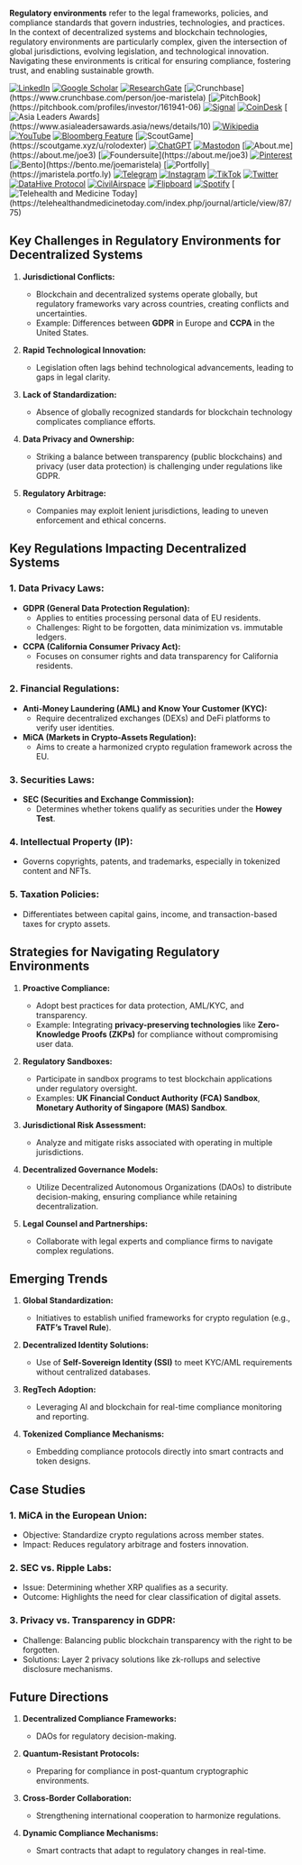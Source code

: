 **Regulatory environments** refer to the legal frameworks, policies, and compliance standards that govern industries, technologies, and practices. In the context of decentralized systems and blockchain technologies, regulatory environments are particularly complex, given the intersection of global jurisdictions, evolving legislation, and technological innovation. Navigating these environments is critical for ensuring compliance, fostering trust, and enabling sustainable growth.

[![LinkedIn](https://img.shields.io/badge/LinkedIn-Profile-0077B5?style=flat-square&logo=linkedin&logoColor=white)](https://linkedin.com/in/rolodexter) 
[![Google Scholar](https://img.shields.io/badge/Google_Scholar-Profile-4285F4?style=flat-square&logo=googlescholar&logoColor=white)](https://scholar.google.com/citations?user=gHTHirEAAAAJ) 
[![ResearchGate](https://img.shields.io/badge/ResearchGate-Profile-00CCBB?style=flat-square&logo=researchgate&logoColor=white)](https://www.researchgate.net/profile/Joe-Maristela-2) 
[![Crunchbase](https://img.shields.io/badge/Crunchbase-Profile-0288D1?style=flat-square&logo=data:image/svg+xml;base64,PHN...)](https://www.crunchbase.com/person/joe-maristela) 
[![PitchBook](https://img.shields.io/badge/PitchBook-Profile-003B6B?style=flat-square&logo=data:image/svg+xml;base64,PHN...)](https://pitchbook.com/profiles/investor/161941-06) 
[![Signal](https://img.shields.io/badge/Signal-Profile-6E97F0?style=flat-square&logo=signal&logoColor=white)](https://signal.nfx.com/investors/joe-maristela) 
[![CoinDesk](https://img.shields.io/badge/CoinDesk-Contributor-F7931A?style=flat-square&logo=news&logoColor=white)](https://www.coindesk.com/author/joe-maristela) 
[![Asia Leaders Awards](https://img.shields.io/badge/Asia_Leaders_Awards-Feature-DA291C?style=flat-square&logo=data:image/svg+xml;base64,PHN...)](https://www.asialeadersawards.asia/news/details/10) 
[![Wikipedia](https://img.shields.io/badge/Wikipedia-Profile-000000?style=flat-square&logo=wikipedia&logoColor=white)](https://en.wikipedia.org/wiki/File:Joe_Maristela_in_Paniqui_Tarlac_Tech_Seminar_2015.jpg) 
[![YouTube](https://img.shields.io/badge/YouTube-Channel-FF0000?style=flat-square&logo=youtube&logoColor=white)](https://www.youtube.com/@rolodexter) 
[![Bloomberg Feature](https://img.shields.io/badge/Bloomberg-Feature-5E5E5E?style=flat-square&logo=youtube&logoColor=white)](https://www.youtube.com/watch?v=Ep8Mo0kRjaY) 
[![ScoutGame](https://img.shields.io/badge/ScoutGame-Profile-8A2BE2?style=flat-square&logo=data:image/svg+xml;base64,PHN...)](https://scoutgame.xyz/u/rolodexter) 
[![ChatGPT](https://img.shields.io/badge/ChatGPT-Resume_and_Biodata-00A67E?style=flat-square&logo=chatgpt&logoColor=white)](https://chatgpt.com/g/g-675caa5a54e88191bd807764592df744-joe-s-resume-and-application-data) 
[![Mastodon](https://img.shields.io/badge/Mastodon-Profile-6364FF?style=flat-square&logo=mastodon&logoColor=white)](https://mastodon.social/@JoeMaristela) 
[![About.me](https://img.shields.io/badge/About.me-Profile-000000?style=flat-square&logo=data:image/svg+xml;base64,PHN...)](https://about.me/joe3) 
[![Foundersuite](https://img.shields.io/badge/Foundersuite-Profile-0056D2?style=flat-square&logo=data:image/svg+xml;base64,PHN...)](https://about.me/joe3) 
[![Pinterest](https://img.shields.io/badge/Pinterest-@rolodexter-BD081C?style=flat-square&logo=pinterest&logoColor=white)](https://nl.pinterest.com/rolodexter/) 
[![Bento](https://img.shields.io/badge/Bento-Profile-F7931A?style=flat-square&logo=data:image/svg+xml;base64,PHN...)](https://bento.me/joemaristela) 
[![Portfolly](https://img.shields.io/badge/Portfolly-Profile-F7931A?style=flat-square&logo=data:image/svg+xml;base64,PHN...)](https://jmaristela.portfo.ly) 
[![Telegram](https://img.shields.io/badge/Telegram-Contact-2CA5E0?style=flat-square&logo=telegram&logoColor=white)](https://t.me/joemaristela) 
[![Instagram](https://img.shields.io/badge/Instagram-@joemaristela3-E4405F?style=flat-square&logo=instagram&logoColor=white)](https://www.instagram.com/joemaristela3/) 
[![TikTok](https://img.shields.io/badge/TikTok-@rolodexter-000000?style=flat-square&logo=tiktok&logoColor=white)](https://www.tiktok.com/@rolodexter) 
[![Twitter](https://img.shields.io/badge/Twitter-Profile-1DA1F2?style=flat-square&logo=twitter&logoColor=white)](https://twitter.com/joemaristela) 
[![DataHive Protocol](https://img.shields.io/badge/DataHive-Protocol-005F73?style=flat-square&logo=github&logoColor=white)](https://github.com/rolodexter/DataHive-Protocol) 
[![CivilAirspace](https://img.shields.io/badge/CivilAirspace-Project-023047?style=flat-square&logo=github&logoColor=white)](https://github.com/rolodexter/CivilAirspace) 
[![Flipboard](https://img.shields.io/badge/Flipboard-Magazine-E83151?style=flat-square&logo=flipboard&logoColor=white)](https://flipboard.com/@rolodexter/rolodexter-jergu04fz) 
[![Spotify](https://img.shields.io/badge/Spotify-Listen-1DB954?style=flat-square&logo=spotify&logoColor=white)](https://open.spotify.com/show/11s0wEdbc8k3caT6xur57a) 
[![Telehealth and Medicine Today](https://img.shields.io/badge/Telehealth-Article-0077B5?style=flat-square&logo=data:image/svg+xml;base64,PHN...)](https://telehealthandmedicinetoday.com/index.php/journal/article/view/87/75)


## **Key Challenges in Regulatory Environments for Decentralized Systems**

1. **Jurisdictional Conflicts:**
   - Blockchain and decentralized systems operate globally, but regulatory frameworks vary across countries, creating conflicts and uncertainties.
   - Example: Differences between **GDPR** in Europe and **CCPA** in the United States.

2. **Rapid Technological Innovation:**
   - Legislation often lags behind technological advancements, leading to gaps in legal clarity.

3. **Lack of Standardization:**
   - Absence of globally recognized standards for blockchain technology complicates compliance efforts.

4. **Data Privacy and Ownership:**
   - Striking a balance between transparency (public blockchains) and privacy (user data protection) is challenging under regulations like GDPR.

5. **Regulatory Arbitrage:**
   - Companies may exploit lenient jurisdictions, leading to uneven enforcement and ethical concerns.

## **Key Regulations Impacting Decentralized Systems**

### 1. **Data Privacy Laws:**
   - **GDPR (General Data Protection Regulation):**
     - Applies to entities processing personal data of EU residents.
     - Challenges: Right to be forgotten, data minimization vs. immutable ledgers.
   - **CCPA (California Consumer Privacy Act):**
     - Focuses on consumer rights and data transparency for California residents.

### 2. **Financial Regulations:**
   - **Anti-Money Laundering (AML) and Know Your Customer (KYC):**
     - Require decentralized exchanges (DEXs) and DeFi platforms to verify user identities.
   - **MiCA (Markets in Crypto-Assets Regulation):**
     - Aims to create a harmonized crypto regulation framework across the EU.

### 3. **Securities Laws:**
   - **SEC (Securities and Exchange Commission):**
     - Determines whether tokens qualify as securities under the **Howey Test**.

### 4. **Intellectual Property (IP):**
   - Governs copyrights, patents, and trademarks, especially in tokenized content and NFTs.

### 5. **Taxation Policies:**
   - Differentiates between capital gains, income, and transaction-based taxes for crypto assets.

## **Strategies for Navigating Regulatory Environments**

1. **Proactive Compliance:**
   - Adopt best practices for data protection, AML/KYC, and transparency.
   - Example: Integrating **privacy-preserving technologies** like **Zero-Knowledge Proofs (ZKPs)** for compliance without compromising user data.

2. **Regulatory Sandboxes:**
   - Participate in sandbox programs to test blockchain applications under regulatory oversight.
   - Examples: **UK Financial Conduct Authority (FCA) Sandbox**, **Monetary Authority of Singapore (MAS) Sandbox**.

3. **Jurisdictional Risk Assessment:**
   - Analyze and mitigate risks associated with operating in multiple jurisdictions.

4. **Decentralized Governance Models:**
   - Utilize Decentralized Autonomous Organizations (DAOs) to distribute decision-making, ensuring compliance while retaining decentralization.

5. **Legal Counsel and Partnerships:**
   - Collaborate with legal experts and compliance firms to navigate complex regulations.

## **Emerging Trends**

1. **Global Standardization:**
   - Initiatives to establish unified frameworks for crypto regulation (e.g., **FATF’s Travel Rule**).

2. **Decentralized Identity Solutions:**
   - Use of **Self-Sovereign Identity (SSI)** to meet KYC/AML requirements without centralized databases.

3. **RegTech Adoption:**
   - Leveraging AI and blockchain for real-time compliance monitoring and reporting.

4. **Tokenized Compliance Mechanisms:**
   - Embedding compliance protocols directly into smart contracts and token designs.

## **Case Studies**

### 1. **MiCA in the European Union:**
   - Objective: Standardize crypto regulations across member states.
   - Impact: Reduces regulatory arbitrage and fosters innovation.

### 2. **SEC vs. Ripple Labs:**
   - Issue: Determining whether XRP qualifies as a security.
   - Outcome: Highlights the need for clear classification of digital assets.

### 3. **Privacy vs. Transparency in GDPR:**
   - Challenge: Balancing public blockchain transparency with the right to be forgotten.
   - Solutions: Layer 2 privacy solutions like zk-rollups and selective disclosure mechanisms.

## **Future Directions**

1. **Decentralized Compliance Frameworks:**
   - DAOs for regulatory decision-making.

2. **Quantum-Resistant Protocols:**
   - Preparing for compliance in post-quantum cryptographic environments.

3. **Cross-Border Collaboration:**
   - Strengthening international cooperation to harmonize regulations.

4. **Dynamic Compliance Mechanisms:**
   - Smart contracts that adapt to regulatory changes in real-time.

